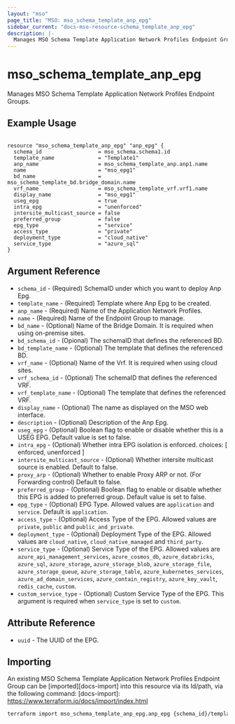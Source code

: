 ```yaml
---
layout: "mso"
page_title: "MSO: mso_schema_template_anp_epg"
sidebar_current: "docs-mso-resource-schema_template_anp_epg"
description: |-
  Manages MSO Schema Template Application Network Profiles Endpoint Groups.
---
```


# mso_schema_template_anp_epg #

Manages MSO Schema Template Application Network Profiles Endpoint Groups.

## Example Usage ##

```hcl

resource "mso_schema_template_anp_epg" "anp_epg" {
  schema_id                  = mso_schema.schema1.id
  template_name              = "Template1"
  anp_name                   = mso_schema_template_anp.anp1.name
  name                       = "mso_epg1"
  bd_name                    = mso_schema_template_bd.bridge_domain.name
  vrf_name                   = mso_schema_template_vrf.vrf1.name
  display_name               = "mso_epg1"
  useg_epg                   = true
  intra_epg                  = "unenforced"
  intersite_multicast_source = false
  preferred_group            = false
  epg_type                   = "service"
  access_type                = "private"
  deployment_type            = "cloud_native"
  service_type               = "azure_sql"
}

```

## Argument Reference ##

* `schema_id` - (Required) SchemaID under which you want to deploy Anp Epg.
* `template_name` - (Required) Template where Anp Epg to be created.
* `anp_name` - (Required) Name of the Application Network Profiles.
* `name` - (Required) Name of the Endpoint Group to manage.
* `bd_name` - (Optional) Name of the Bridge Domain. It is required when using on-premise sites.
* `bd_schema_id` - (Opional) The schemaID that defines the referenced BD.
* `bd_template_name` - (Optional) The template that defines the referenced BD.
* `vrf_name` - (Optional) Name of the Vrf. It is required when using cloud sites.
* `vrf_schema_id` - (Optional) The schemaID that defines the referenced VRF.
* `vrf_template_name` - (Optional) The template that defines the referenced VRF.
* `display_name` - (Optional) The name as displayed on the MSO web interface.
* `description` - (Optional) Description of the Anp Epg.
* `useg_epg` - (Optional) Boolean flag to enable or disable whether this is a USEG EPG. Default value is set to false.
* `intra_epg` - (Optional) Whether intra EPG isolation is enforced. choices: [ enforced, unenforced ]
* `intersite_multicast_source` - (Optional) Whether intersite multicast source is enabled. Default to false.
* `proxy_arp` - (Optional) Whether to enable Proxy ARP or not. (For Forwarding control) Default to false.
* `preferred_group` - (Optional) Boolean flag to enable or disable whether this EPG is added to preferred group.      Default value is set to false.
* `epg_type` - (Optional) EPG Type. Allowed values are `application` and `service`. Default is `application`.
* `access_type` - (Optional) Access Type of the EPG. Allowed values are `private`, `public` and `public_and_private`.
* `deployment_type` - (Optional) Deployment Type of the EPG. Allowed values are `cloud_native`, `cloud_native_managed` and `third_party`.
* `service_type` - (Optional) Service Type of the EPG. Allowed values are `azure_api_management_services`, `azure_cosmos_db`, `azure_databricks`, `azure_sql`, `azure_storage`, `azure_storage_blob`, `azure_storage_file`, `azure_storage_queue`, `azure_storage_table`, `azure_kubernetes_services`, `azure_ad_domain_services`, `azure_contain_registry`, `azure_key_vault`, `redis_cache`, `custom`.
* `custom_service_type` - (Optional) Custom Service Type of the EPG. This argument is required when `service_type` is set to `custom`.

## Attribute Reference ##

* `uuid` - The UUID of the EPG.

## Importing ##

An existing MSO Schema Template Application Network Profiles Endpoint Group can be [imported][docs-import] into this resource via its Id/path, via the following command: [docs-import]: <https://www.terraform.io/docs/import/index.html>

```bash
terraform import mso_schema_template_anp_epg.anp_epg {schema_id}/template/{template_name}/anp/{anp_name}/epg/{epg_name}
```